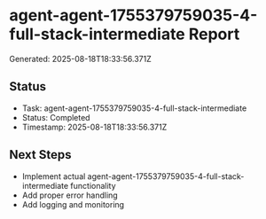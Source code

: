 # agent-agent-1755379759035-4-full-stack-intermediate Report

Generated: 2025-08-18T18:33:56.371Z

## Status
- Task: agent-agent-1755379759035-4-full-stack-intermediate
- Status: Completed
- Timestamp: 2025-08-18T18:33:56.371Z

## Next Steps
- Implement actual agent-agent-1755379759035-4-full-stack-intermediate functionality
- Add proper error handling
- Add logging and monitoring
